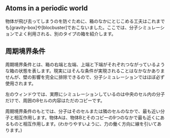 ## Atoms in a periodic world

物体が飛び去ってしまうのを防ぐために、箱のなかにとじこめる工夫はこれまでも[gravity-box]や[blocbuster]でおこないました。ここでは、分子シミュレーションでよく利用される、別のタイプの箱を紹介します。

## 周期境界条件

周期境界条件とは、箱の右端と左端、上端と下端がそれぞれつながっているような箱の状態を表します。現実にはそんな条件が実現されることはなかなかありませんが、壁の影響を完全に排除できるので、分子シミュレーションではほぼ必ず使用されます。

左のウィンドウでは、実際にシミュレーションしているのは中央のセル内の分子だけで、周囲の8セルの内容はただのコピーです。

周期境界条件のもとでは、分子はそのセルまたは隣のセルのなかで、最も近い分子と相互作用します。物体Aは、物体Bとそのコピーの9つのなかで最も近くにあるものと相互作用します。(わかりやすいように、力の働く方向に線を引いてあります。)
